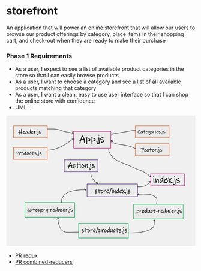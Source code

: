 # storefront

An application that will power an online storefront that will allow our users to browse our product offerings by category, place items in their shopping cart, and check-out when they are ready to make their purchase

### Phase 1 Requirements

- As a user, I expect to see a list of available product categories in the store so that I can easily browse products
- As a user, I want to choose a category and see a list of all available products matching that category
- As a user, I want a clean, easy to use user interface so that I can shop the online store with confidence
- UML :

![UML36](UML36.jpg)
- [PR redux](https://github.com/ManalKhAlbahar/storefront/pull/3)
- [PR combined-reducers](https://github.com/ManalKhAlbahar/storefront/pull/2)


